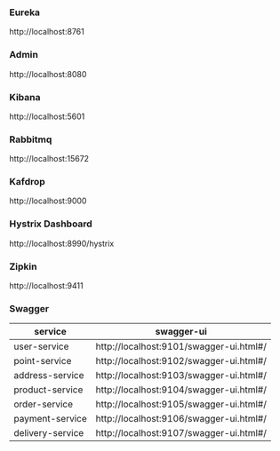 ### Eureka 
http://localhost:8761

### Admin
http://localhost:8080

### Kibana
http://localhost:5601

### Rabbitmq
http://localhost:15672

### Kafdrop
http://localhost:9000

### Hystrix Dashboard
http://localhost:8990/hystrix

### Zipkin
http://localhost:9411

### Swagger

| service | swagger-ui |
| --- | --- |
| user-service | http://localhost:9101/swagger-ui.html#/ |
| point-service | http://localhost:9102/swagger-ui.html#/ |
| address-service | http://localhost:9103/swagger-ui.html#/ |
| product-service | http://localhost:9104/swagger-ui.html#/ |
| order-service | http://localhost:9105/swagger-ui.html#/ |
| payment-service | http://localhost:9106/swagger-ui.html#/ |
| delivery-service | http://localhost:9107/swagger-ui.html#/ |
